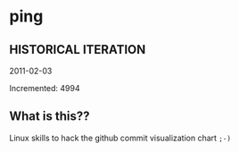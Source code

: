 # ping

## HISTORICAL ITERATION
2011-02-03

Incremented: 4994

## What is this?? 
Linux skills to hack the github commit visualization chart `;-)`
